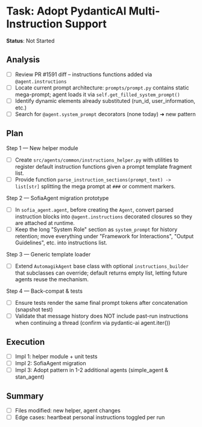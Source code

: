 # Task: Adopt PydanticAI Multi-Instruction Support
**Status**: Not Started

## Analysis
- [ ] Review PR #1591 diff – instructions functions added via `@agent.instructions`
- [ ] Locate current prompt architecture: `prompts/prompt.py` contains static mega-prompt; agent loads it via `self.get_filled_system_prompt()`
- [ ] Identify dynamic elements already substituted (run_id, user_information, etc.)
- [ ] Search for `@agent.system_prompt` decorators (none today) ➜ new pattern

## Plan
Step 1 — New helper module
  - [ ] Create `src/agents/common/instructions_helper.py` with utilities to register default instruction functions given a prompt template fragment list.
  - [ ] Provide function `parse_instruction_sections(prompt_text) -> list[str]` splitting the mega prompt at `###` or comment markers.

Step 2 — SofiaAgent migration prototype
  - [ ] In `sofia_agent.agent`, before creating the `Agent`, convert parsed instruction blocks into `@agent.instructions` decorated closures so they are attached at runtime.
  - [ ] Keep the long "System Role" section as `system_prompt` for history retention; move everything under "Framework for Interactions", "Output Guidelines", etc. into instructions list.

Step 3 — Generic template loader
  - [ ] Extend `AutomagikAgent` base class with optional `instructions_builder` that subclasses can override; default returns empty list, letting future agents reuse the mechanism.

Step 4 — Back-compat & tests
  - [ ] Ensure tests render the same final prompt tokens after concatenation (snapshot test)
  - [ ] Validate that message history does NOT include past-run instructions when continuing a thread (confirm via pydantic-ai agent.iter())

## Execution
- [ ] Impl 1: helper module + unit tests
- [ ] Impl 2: SofiaAgent migration
- [ ] Impl 3: Adopt pattern in 1-2 additional agents (simple_agent & stan_agent)

## Summary
- [ ] Files modified: new helper, agent changes
- [ ] Edge cases: heartbeat personal instructions toggled per run 